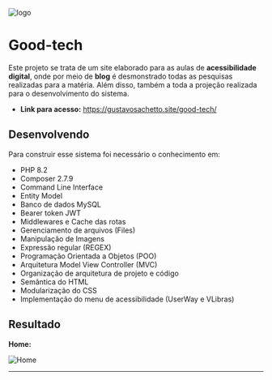![logo](https://github.com/user-attachments/assets/e3ea44f3-56a5-4938-be8d-f70e3c494723)

# Good-tech
Este projeto se trata de um site elaborado para as aulas de __acessibilidade digital__, onde por meio de __blog__ é desmonstrado todas as pesquisas realizadas para a matéria. Além disso, também a toda a projeção realizada para o desenvolvimento do sistema.

- __Link para acesso:__ https://gustavosachetto.site/good-tech/

## Desenvolvendo
Para construir esse sistema foi necessário o conhecimento em:

- PHP 8.2
- Composer 2.7.9
- Command Line Interface
- Entity Model
- Banco de dados MySQL
- Bearer token JWT
- Middlewares e Cache das rotas
- Gerenciamento de arquivos (Files)
- Manipulação de Imagens
- Expressão regular (REGEX)
- Programação Orientada a Objetos (POO)
- Arquitetura Model View Controller (MVC)
- Organização de arquitetura de projeto e código
- Semântica do HTML
- Modularização do CSS
- Implementação do menu de acessibilidade (UserWay e VLibras)

## Resultado
__Home:__

![Home](https://github.com/user-attachments/assets/6f957baa-bc57-4aa0-862d-7e1d52cbc3fc)


*************
